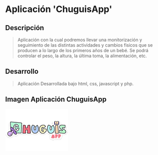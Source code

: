 # Aplicación 'ChuguisApp'

## Descripción
> Aplicación con la cual podremos llevar una monitorización y seguimiento de las distintas actividades y cambios fisicos que se producen a lo largo de los primeros años de un bebé. Se podrá controlar el peso, la altura, la última toma, la alimentación, etc.

## Desarrollo

> Aplicación Desarrollada bajo html, css, javascript y php. 

## Imagen Aplicación ChuguisApp
<img src="images/logo.png" alt="imagen panel de control"/>